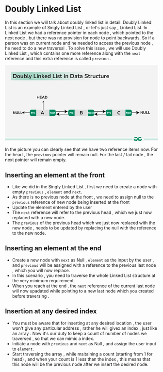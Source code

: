 # Doubly Linked List

In this section we will talk about doubly linked list in detail. Doubly Linked List is an example of Singly Linked List , or let's just say , Linked List. In Linked List we had a reference pointer in each node , which pointed to the next node , but there was no provision for node to point backwards. So if a person was on current node and he needed to access the previous node , he need to do a new traversal . To solve this issue , we will use Doubly Linked List , which contains one more reference along with the `next` reference and this extra reference is called `previous`.

![Doubly Linked List](image.png)

In the picture you can clearly see that we have two reference items now. For the head , the `previous` pointer will remain null. For the last / tail node , the next pointer will remain empty.

## Inserting an element at the front

- Like we did in the Singly Linked List , first we need to create a node with empty `previous` , `element` and `next`.
- As there is no previous node at the front , we need to assign null to the `previous` reference of new node being inserted at the front
- Update the element entered by the user
- The `next` reference will refer to the previous head , which we just now replaced with a new node.
- The `previous` of the previous head which we just now replaced with the new node , needs to be updated by replacing the null with the reference to the new node. 

## Inserting an element at the end

- Create a new node with `next` as Null , `element` as the input by the user , and `previous` will be assigned with a reference to the previous last node , which you will now replace.
- In this scenario , you need to traverse the whole Linked List structure at the very minimum requirement.
- When you reach at the end , the `next` reference of the current last node will now upadated while pointing to a new last node which you created before traversing . 

## Insertion at any desired index

- You must be aware that for inserting at any desired location , the user won't give any particular address , rather he will givex an index , just like an array . Now it's our duty to keep a count of number of nodes we traversed , so that we can mimic a index.
- Initiate a node with `previous` and `next` as Null , and assign the user input to `element`.
- Start traversing the array , while maitaining a count (starting from 1 for head) , and when your count is 1 less than the index , this means that this node will be the previous node after we insert the desired node.